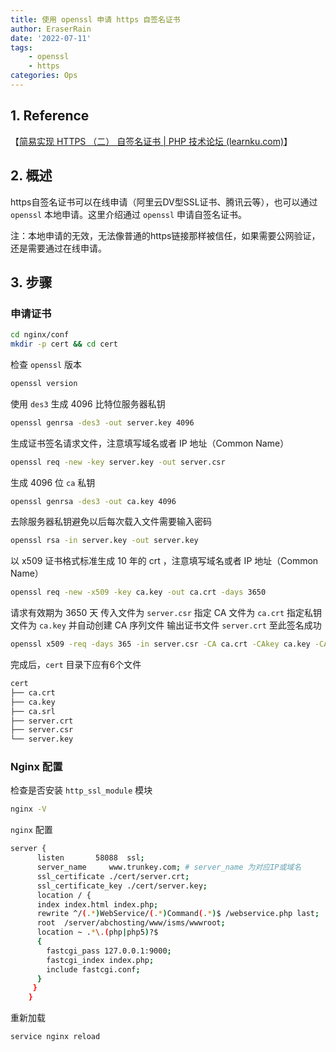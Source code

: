 ```yaml
---
title: 使用 openssl 申请 https 自签名证书
author: EraserRain
date: '2022-07-11'
tags: 
    - openssl
    - https
categories: Ops
---
```


## 1. Reference

【[简易实现 HTTPS （二） 自签名证书 | PHP 技术论坛 (learnku.com)](https://learnku.com/articles/49193)】

## 2. 概述

https自签名证书可以在线申请（阿里云DV型SSL证书、腾讯云等），也可以通过 `openssl` 本地申请。这里介绍通过 `openssl` 申请自签名证书。

注：本地申请的无效，无法像普通的https链接那样被信任，如果需要公网验证，还是需要通过在线申请。

## 3. 步骤

### 申请证书

```bash
cd nginx/conf
mkdir -p cert && cd cert
```

检查 `openssl` 版本

```bash
openssl version
```

使用 `des3` 生成 4096 比特位服务器私钥

```bash
openssl genrsa -des3 -out server.key 4096
```

生成证书签名请求文件，注意填写域名或者 IP 地址（Common Name）

```bash
openssl req -new -key server.key -out server.csr
```

生成 4096 位 `ca` 私钥

```bash
openssl genrsa -des3 -out ca.key 4096
```

去除服务器私钥避免以后每次载入文件需要输入密码

```bash
openssl rsa -in server.key -out server.key
```

以 x509 证书格式标准生成 10 年的 crt ，注意填写域名或者 IP 地址（Common Name）

```bash
openssl req -new -x509 -key ca.key -out ca.crt -days 3650
```

请求有效期为 3650 天 传入文件为 `server.csr` 指定 CA 文件为 `ca.crt` 指定私钥文件为 `ca.key` 并自动创建 CA 序列文件 输出证书文件 `server.crt` 至此签名成功

```bash
openssl x509 -req -days 365 -in server.csr -CA ca.crt -CAkey ca.key -CAcreateserial -out server.crt
```

完成后，`cert` 目录下应有6个文件

```bash
cert
├── ca.crt
├── ca.key
├── ca.srl
├── server.crt
├── server.csr
└── server.key
```

### Nginx 配置

检查是否安装 `http_ssl_module` 模块

```bash
nginx -V
```

`nginx` 配置

```bash
server {
      listen       58088  ssl;
      server_name     www.trunkey.com; # server_name 为对应IP或域名
      ssl_certificate ./cert/server.crt;
      ssl_certificate_key ./cert/server.key;
      location / { 
      index index.html index.php;
      rewrite ^/(.*)WebService/(.*)Command(.*)$ /webservice.php last;
      root  /server/abchosting/www/isms/wwwroot;
      location ~ .*\.(php|php5)?$
      {   
        fastcgi_pass 127.0.0.1:9000;
        fastcgi_index index.php;
        include fastcgi.conf;
      }
     }
    }
```

重新加载

```bash
service nginx reload
```